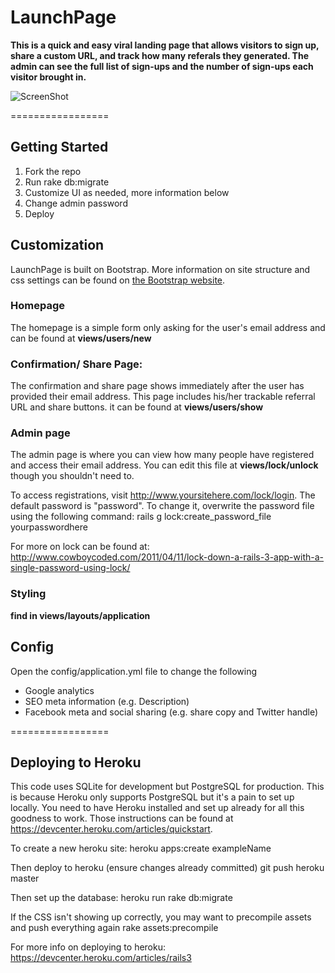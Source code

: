 # LaunchPage
**This is a quick and easy viral landing page that allows visitors to sign up, share a custom URL, and track how many referals they generated. The admin can see the full list of sign-ups and the number of sign-ups each visitor brought in.**


![ScreenShot](http://assets.betali.st/startups/8509/image/big_Screen_Shot_2013-08-23_at_3.38.43_PM.png)

=================

## Getting Started
1. Fork the repo
2. Run rake db:migrate
3. Customize UI as needed, more information below
4. Change admin password
5. Deploy

## Customization
LaunchPage is built on Bootstrap. More information on site structure and css settings can be found on [the Bootstrap website](http://getbootstrap.com/css/).

### Homepage
The homepage is a simple form only asking for the user's email address and can be found at **views/users/new**

### Confirmation/ Share Page:
The confirmation and share page shows immediately after the user has provided their email address. This page includes his/her trackable referral URL and share buttons. it can be found at **views/users/show**

### Admin page
The admin page is where you can view how many people have registered and access their email address. You can edit this file at **views/lock/unlock** though you shouldn't need to.

To access registrations, visit http://www.yoursitehere.com/lock/login. The default password is "password". To change it, overwrite the password file using the following command:
    rails g lock:create_password_file yourpasswordhere

For more on lock can be found at: http://www.cowboycoded.com/2011/04/11/lock-down-a-rails-3-app-with-a-single-password-using-lock/

### Styling
**find in views/layouts/application**

## Config
Open the config/application.yml file to change the following 
- Google analytics 
- SEO meta information (e.g. Description)
- Facebook meta and social sharing (e.g. share copy and Twitter handle)

=================

## Deploying to Heroku
This code uses SQLite for development but PostgreSQL for production. This is because Heroku only supports PostgreSQL but it's a pain to set up locally. You need to have Heroku installed and set up already for all this goodness to work. Those instructions can be found at https://devcenter.heroku.com/articles/quickstart.

To create a new heroku site:
    heroku apps:create exampleName

Then deploy to heroku (ensure changes already committed)
    git push heroku master

Then set up the database:
    heroku run rake db:migrate

If the CSS isn't showing up correctly, you may want to precompile assets and push everything again
    rake assets:precompile

For more info on deploying to heroku: https://devcenter.heroku.com/articles/rails3

